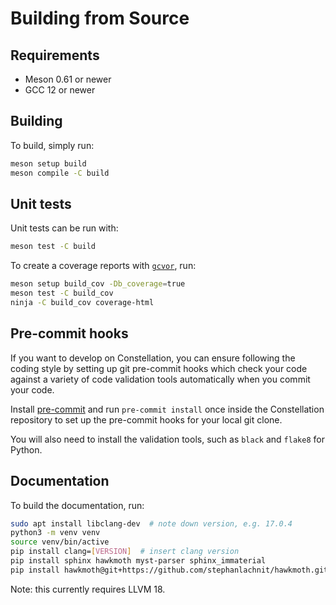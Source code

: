# Building from Source

## Requirements

- Meson 0.61 or newer
- GCC 12 or newer

## Building

To build, simply run:
```sh
meson setup build
meson compile -C build
```

## Unit tests

Unit tests can be run with:
```sh
meson test -C build
```

To create a coverage reports with [`gcvor`](https://gcovr.com), run:
```sh
meson setup build_cov -Db_coverage=true
meson test -C build_cov
ninja -C build_cov coverage-html
```

## Pre-commit hooks

If you want to develop on Constellation, you can ensure following the coding style by setting up git pre-commit hooks which check your code against a variety of code validation tools automatically when you commit your code.

Install [pre-commit](https://pre-commit.com) and run `pre-commit install` once inside the Constellation repository to set up the pre-commit hooks for your local git clone.

You will also need to install the validation tools, such as `black` and `flake8` for Python.

## Documentation

To build the documentation, run:
```bash
sudo apt install libclang-dev  # note down version, e.g. 17.0.4
python3 -m venv venv
source venv/bin/active
pip install clang=[VERSION]  # insert clang version
pip install sphinx hawkmoth myst-parser sphinx_immaterial
pip install hawkmoth@git+https://github.com/stephanlachnit/hawkmoth.git@constellation
```

Note: this currently requires LLVM 18.
